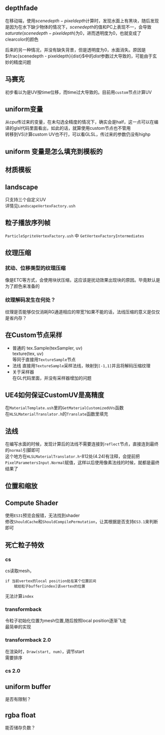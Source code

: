 ## depthfade
在移动端，使用$scenedepth-pixeldepth$计算时，发现水面上有黑块，随后发现是因为在水下缺少物体的情况下，$scenedepth$的值和PC上表现不一，会导致$saturate(scenedepth-pixeldepth)$为0，进而透明度为0，也就变成了clearcolor的颜色  

后来的另一种情况，并没有缺失背景，但是透明度为0，水面消失。原因是$\frac{scenedepth - pixeldepth}{dist}$中的$dist$参数过大导致的，可能由于玄妙的精度问题
## 马赛克
初步看以为是UV按time位移，而time过大导致的。目前用`custom`节点计算UV
## uniform变量
从cpu传过来的变量，在未勾选全精度的情况下，确实会是half，这一点可以在编译的glsl代码里面看出，如此的话，就算使用custom节点也不管用  
转移到VS计算custom UV也不行，可以看GLSL，传过来的参数仍没有highp
## uniform 变量是怎么填充到模板的
## 材质模板
## landscape
只支持三个自定义UV  
详情见`LandscapeVertexFactory.ush`
## 粒子播放序列帧
`ParticleSpriteVertexFactory.ush` 中 `GetVertexFactoryIntermediates`  
## 纹理压缩
### 扰动、位移类型的纹理压缩
像是ETC等方式，会使用块状压缩，这应该是扰动效果出现块的原因。毕竟默认是为了颜色来准备的
### 纹理解码发生在何处？
纹理是否能够仅仅消耗RG通道相应的带宽?如果不能的话，法线压缩的意义是仅仅是省内存？
## 在Custom节点采样
* 普通的
tex.Sample(texSampler, uv)  
texture(tex, uv)  
等同于直接用`TextureSample`节点
* 法线
直接用`TextureSample`采样法线，映射到`[-1,1]`并且将解码压缩纹理
* 关于采样器  
在GL代码里面，并没有采样器增加的问题
## UE4如何保证CustomUV是高精度  
在`MaterialTemplate.ush`里的`GetMaterialCustomizedUVs`函数  
在`HLSLMaterialTranslator.h`的`Translate`函数里填充
## 法线
在编写水面的时候，发现计算后的法线不需要连接到`reflect`节点，直接连到最终的`normal`引脚即可  
这个地方在`HLSLMaterialTranslator.h`-812处(4.24)有注释，会提前把`PixelParametersInput.Normal`赋值，这样以后使用像素法线的时候，就都是最终结果了
## 位置和缩放
## Compute Shader
使用`ES31`预览会报错，无法找到shader  
修改`ShouldCache`和`ShouldCompilePermutation`，让其根据是否支持`ES3.1`来判断即可
## 死亡粒子特效
### cs
cs读取mesh，  
```
if 当前vertex的local position处在某个位置区间
    赋给粒子buffer[index]该vertex的位置
```  
无法计算`index`
### transformback
令粒子初始化位置为mesh位置,随后按照local position逐渐飞走  
最简单的实现
### transformback 2.0
在渲染时，`Draw(start, num)`，调节start  
需要排序
### cs 2.0
## uniform buffer
是否有限制？
## rgba float
能否储存负数？